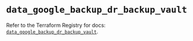 # `data_google_backup_dr_backup_vault`

Refer to the Terraform Registry for docs: [`data_google_backup_dr_backup_vault`](https://registry.terraform.io/providers/hashicorp/google/6.28.0/docs/data-sources/backup_dr_backup_vault).
